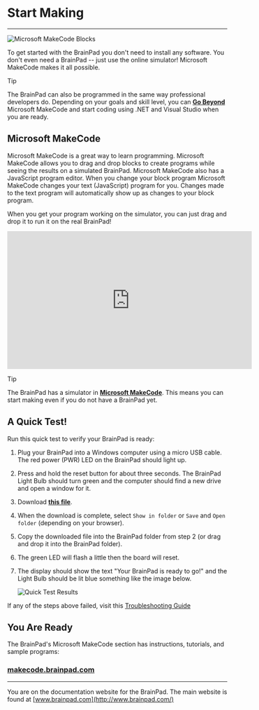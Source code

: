 # Start Making
---
![Microsoft MakeCode Blocks](images/makecode-screen.png)

To get started with the BrainPad you don't need to install any software. You don't even need a BrainPad -- just use the online simulator! Microsoft MakeCode makes it all possible.

> [!Tip]
> The BrainPad can also be programmed in the same way professional developers do. Depending on your goals and skill level, you can [**Go Beyond**](../go-beyond/intro.md) Microsoft MakeCode and start coding using .NET and Visual Studio when you are ready.

## Microsoft MakeCode
Microsoft MakeCode is a great way to learn programming. Microsoft MakeCode allows you to drag and drop blocks to create programs while seeing the results on a simulated BrainPad. Microsoft MakeCode also has a JavaScript program editor. When you change your block program Microsoft MakeCode changes your text (JavaScript) program for you. Changes made to the text program will automatically show up as changes to your block program.

When you get your program working on the simulator, you can just drag and drop it to run it on the real BrainPad!

<iframe width="560" height="315" src="https://www.youtube.com/embed/nijKM_TLoxM?rel=0" frameborder="0" allowfullscreen></iframe>

> [!Tip]
> The BrainPad has a simulator in [**Microsoft MakeCode**](https://makecode.brainpad.com). This means you can start making even if you do not have a BrainPad yet.

## A Quick Test!
Run this quick test to verify your BrainPad is ready:

1. Plug your BrainPad into a Windows computer using a micro USB cable. The red power (PWR) LED on the BrainPad should light up.
2. Press and hold the reset button for about three seconds. The BrainPad Light Bulb should turn green and the computer should find a new drive and open a window for it.
3. Download [**this file**](http://files.ghielectronics.com/downloads/BrainPad/BrainPad%20Loader%20Test.uf2).
4. When the download is complete, select `Show in folder` or `Save` and `Open folder` (depending on your browser).
5. Copy the downloaded file into the BrainPad folder from step 2 (or drag and drop it into the BrainPad folder).
6. The green LED will flash a little then the board will reset.
7. The display should show the text "Your BrainPad is ready to go!" and the Light Bulb should be lit blue something like the image below.

    ![Quick Test Results](images/quick-test.jpg)

If any of the steps above failed, visit this [Troubleshooting Guide](../resources/troubleshooting-guide.md)

## You Are Ready
The BrainPad's Microsoft MakeCode section has instructions, tutorials, and sample programs:

### [**makecode.brainpad.com**](https://makecode.brainpad.com)


---
You are on the documentation website for the BrainPad. The main website is found at [www.brainpad.com](http://www.brainpad.com/)
